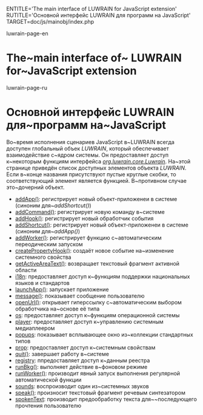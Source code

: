 
ENTITLE='The main interface of LUWRAIN for JavaScript extension'
RUTITLE='Основной интерфейс LUWRAIN для программ на JavaScript'
TARGET=doc/js/mainobj/index.php

luwrain-page-en

# The~main interface of~ LUWRAIN for~JavaScript extension

luwrain-page-ru

# Основной интерфейс LUWRAIN для~программ на~JavaScript

Во~время исполнения сценариев JavaScript в~LUWRAIN всегда доступен глобальный объек _LUWRAIN_,
который обеспечивает взаимодействие с~ядром системы.
Он предоставляет доступ к~некоторым функциям интерфейса _[org.luwrain.core.Luwrain](http://luwrain.org/javadoc/org/luwrain/core/Luwrain.html)_.
На~этой странице приведён список  доступных элементов объекта _LUWRAIN_.
Если в~конце названия присутствуют пустые круглые скобки,
то соответствующий элемент является функцией.
В~противном случае это~дочерний объект.

* [addApp()](local:addApp/):
регистрирует новый объект-приложенеи в системе (синоним для~_addShortcut()_)
* [addCommand()](local:addCommand/):
регистрирует новую команду в~системе
* [addHook()](local:addHook/):
регистрирует новый обработчик события
* [addShortcut()](local:addShortcut/):
регистрирует новый объект-приложенеи в системе (синоним для~_addApp()_)
* [addWorker()](local:addWorker/):
регистрирует функцию с~автоматическим переодическим запуском
* [createPropertyHook()](local:createPropertyHook/):
создаёт новое событие на~изменение системного свойства
* [getActiveAreaText()](local:getActiveAreaText/):
возвращает текстовый фрагмент активной области
* [i18n](local:i18n/):
предоставляет доступ к~функциям поддержки национальных языков и стандартов
* [launchApp()](local:launchApp/):
запускает приложение
* [message()](local:message/):
показывает сообщение пользователю
* [openUrl()](local:openUrl/):
открывает гиперссылку с~автоматическим выбором обработчика на~основе её типа
* [os](local:os/):
предоставляет доступ к~функциям операционной системы
* [player](local:player/):
предоставляет доступ к~управлению системным медиаплеером
* [popups](local:popups/):
показывает всплывающее окно из~коллекции стандартных типов
* [prop](local:prop/):
предоставляет доступ к~системным свойствам
* [quit()](local:quit/):
завершает работу в~системе
* [registry](local:registry/):
ппредоставляет доступ к~данным реестра
* [runBkg()](local:runBkg/):
выполняет действие в~фоновом режиме
* [runWorker()](local:runWorker/):
производит явный запуск выполнения регулярной автоматической функции
* [sounds](local:sounds/):
воспроизводит один из~системных звуков
* [speak()](local:speak/):
произносит текстовый фрагмент речевым синтезатором
* [spokenText](local:spokenText/):
производит предообработку текста для~~последующего прочтения пользователю
